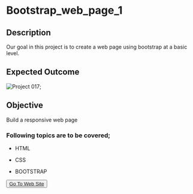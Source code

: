 # Bootstrap_web_page_1


## Description
Our goal in this project is to create a web page using bootstrap at a basic level.

## Expected Outcome

![Project 017](./bootstrap.gif);

## Objective

Build a responsive web page 

### Following topics are to be covered;

- HTML 

- CSS

- BOOTSTRAP


<button><a href="https://muratbzc.github.io/Bootstrap_web_page_1/">Go To Web Site</a></button>
